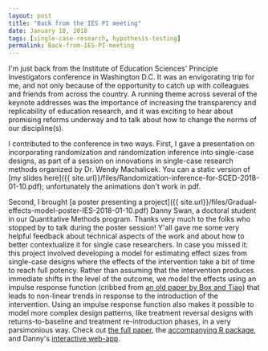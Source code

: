 ```yaml
---
layout: post
title: "Back from the IES PI meeting"
date: January 10, 2018
tags: [single-case-research, hypothesis-testing]
permalink: Back-from-IES-PI-meeting
---
```


I'm just back from the Institute of Education Sciences' Principle Investigators conference in Washington D.C. It was an envigorating trip for me, and not only because of the opportunity to catch up with colleagues and friends from across the country. A running theme across several of the keynote addresses was the importance of increasing the transparency and replicability of education research, and it was exciting to hear about promising reforms underway and to talk about how to change the norms of our discipline(s). 

I contributed to the conference in two ways. First, I gave a presentation on incorporating randomization and randomization inference into single-case designs, as part of a session on innovations in single-case research methods organized by Dr. Wendy Machalicek. You can a static version of [my slides here]({{ site.url}}/files/Randomization-inference-for-SCED-2018-01-10.pdf); unfortunately the animations don't work in pdf. 

Second, I brought [a poster presenting a project]({{ site.url}}/files/Gradual-effects-model-poster-IES-2018-01-10.pdf) Danny Swan, a doctoral student in our Quantitative Methods program. Thanks very much to the folks who stopped by to talk during the poster session! Y'all gave me some very helpful feedback about technical aspects of the work and about how to better contextualize it for single case researchers. In case you missed it: this project involved developing a model for estimating effect sizes from single-case designs where the effects of the intervention take a bit of time to reach full potency. Rather than assuming that the intervention produces immediate shifts in the level of the outcome, we model the effects using an impulse response function (cribbed from [an old paper by Box and Tiao](http://www.jstor.org/stable/2285379)) that leads to non-linear trends in response to the introduction of the intervention. Using an impulse response function also makes it possible to model more complex design patterns, like treatment reversal designs with returns-to-baseline and treatment re-introduction phases, in a very parsimonious way. Check out [the full paper](https://osf.io/gaxrv/), the [accompanying R package](https://github.com/jepusto/SingleCaseES), and Danny's [interactive web-app](https://jepusto.shinyapps.io/gem-scd/).
